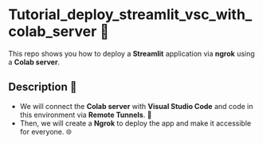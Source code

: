 # Tutorial_deploy_streamlit_vsc_with_colab_server 🚀  

This repo shows you how to deploy a **Streamlit** application via **ngrok** using a **Colab server**.  

## Description 📖  
- We will connect the **Colab server** with **Visual Studio Code** and code in this environment via **Remote Tunnels**. 🔗  
- Then, we will create a **Ngrok** to deploy the app and make it accessible for everyone. 🌐  
